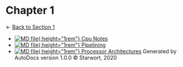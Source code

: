 # Chapter 1

← [Back to Section 1](..)

- [![MD file](https://img.icons8.com/windows/512/4a90e2/regular-document.png){:height="1rem"} Cpu Notes](cpu_notes.html)
- [![MD file](https://img.icons8.com/windows/512/4a90e2/regular-document.png){:height="1rem"} Pipelining](pipelining.html)
- [![MD file](https://img.icons8.com/windows/512/4a90e2/regular-document.png){:height="1rem"} Processor Architectures](processor_architectures.html)
Generated by AutoDocs version 1.0.0 © Starwort, 2020
